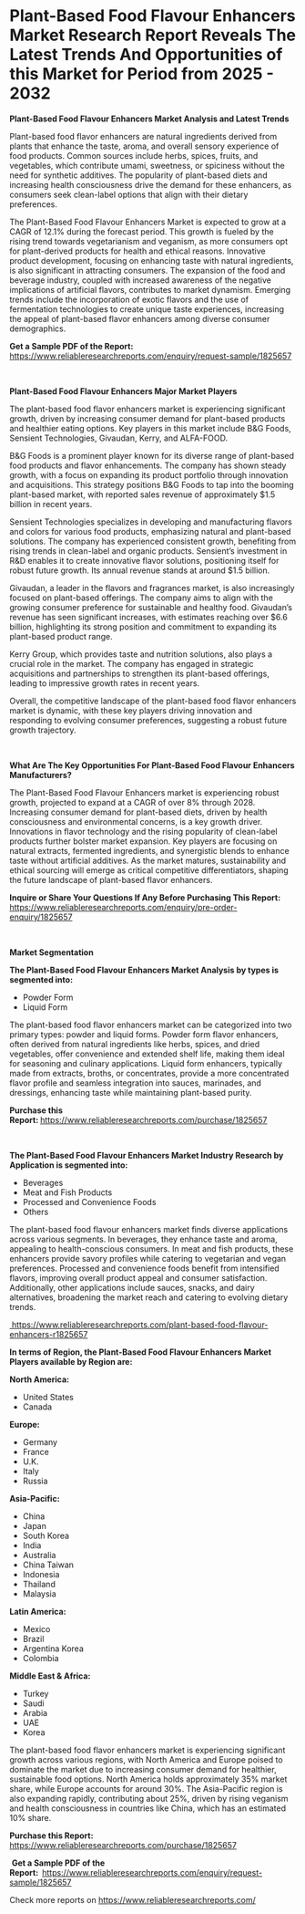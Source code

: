 <p><h1>Plant-Based Food Flavour Enhancers Market Research Report Reveals The Latest Trends And Opportunities of this Market for Period from 2025 - 2032</h1></p><p><strong>Plant-Based Food Flavour Enhancers Market Analysis and Latest Trends</strong></p>
<p><p>Plant-based food flavor enhancers are natural ingredients derived from plants that enhance the taste, aroma, and overall sensory experience of food products. Common sources include herbs, spices, fruits, and vegetables, which contribute umami, sweetness, or spiciness without the need for synthetic additives. The popularity of plant-based diets and increasing health consciousness drive the demand for these enhancers, as consumers seek clean-label options that align with their dietary preferences.</p><p>The Plant-Based Food Flavour Enhancers Market is expected to grow at a CAGR of 12.1% during the forecast period. This growth is fueled by the rising trend towards vegetarianism and veganism, as more consumers opt for plant-derived products for health and ethical reasons. Innovative product development, focusing on enhancing taste with natural ingredients, is also significant in attracting consumers. The expansion of the food and beverage industry, coupled with increased awareness of the negative implications of artificial flavors, contributes to market dynamism. Emerging trends include the incorporation of exotic flavors and the use of fermentation technologies to create unique taste experiences, increasing the appeal of plant-based flavor enhancers among diverse consumer demographics.</p></p>
<p><strong>Get a Sample PDF of the Report:&nbsp;</strong> <a href="https://www.reliableresearchreports.com/enquiry/request-sample/1825657?utm_campaign=2030&utm_medium=2&utm_source=Github&utm_content=ia&utm_term=15022025&utm_id=plant-based-food-flavour-enhancers">https://www.reliableresearchreports.com/enquiry/request-sample/1825657</a></p>
<p>&nbsp;</p>
<p><strong>Plant-Based Food Flavour Enhancers Major Market Players</strong></p>
<p><p>The plant-based food flavor enhancers market is experiencing significant growth, driven by increasing consumer demand for plant-based products and healthier eating options. Key players in this market include B&G Foods, Sensient Technologies, Givaudan, Kerry, and ALFA-FOOD.</p><p>B&G Foods is a prominent player known for its diverse range of plant-based food products and flavor enhancements. The company has shown steady growth, with a focus on expanding its product portfolio through innovation and acquisitions. This strategy positions B&G Foods to tap into the booming plant-based market, with reported sales revenue of approximately $1.5 billion in recent years.</p><p>Sensient Technologies specializes in developing and manufacturing flavors and colors for various food products, emphasizing natural and plant-based solutions. The company has experienced consistent growth, benefiting from rising trends in clean-label and organic products. Sensient’s investment in R&D enables it to create innovative flavor solutions, positioning itself for robust future growth. Its annual revenue stands at around $1.5 billion.</p><p>Givaudan, a leader in the flavors and fragrances market, is also increasingly focused on plant-based offerings. The company aims to align with the growing consumer preference for sustainable and healthy food. Givaudan’s revenue has seen significant increases, with estimates reaching over $6.6 billion, highlighting its strong position and commitment to expanding its plant-based product range.</p><p>Kerry Group, which provides taste and nutrition solutions, also plays a crucial role in the market. The company has engaged in strategic acquisitions and partnerships to strengthen its plant-based offerings, leading to impressive growth rates in recent years.</p><p>Overall, the competitive landscape of the plant-based food flavor enhancers market is dynamic, with these key players driving innovation and responding to evolving consumer preferences, suggesting a robust future growth trajectory.</p></p>
<p>&nbsp;</p>
<p><strong>What Are The Key Opportunities For Plant-Based Food Flavour Enhancers Manufacturers?</strong></p>
<p><p>The Plant-Based Food Flavour Enhancers market is experiencing robust growth, projected to expand at a CAGR of over 8% through 2028. Increasing consumer demand for plant-based diets, driven by health consciousness and environmental concerns, is a key growth driver. Innovations in flavor technology and the rising popularity of clean-label products further bolster market expansion. Key players are focusing on natural extracts, fermented ingredients, and synergistic blends to enhance taste without artificial additives. As the market matures, sustainability and ethical sourcing will emerge as critical competitive differentiators, shaping the future landscape of plant-based flavor enhancers.</p></p>
<p><strong>Inquire or Share Your Questions If Any Before Purchasing This Report:</strong> <a href="https://www.reliableresearchreports.com/enquiry/pre-order-enquiry/1825657?utm_campaign=2030&utm_medium=2&utm_source=Github&utm_content=ia&utm_term=15022025&utm_id=plant-based-food-flavour-enhancers">https://www.reliableresearchreports.com/enquiry/pre-order-enquiry/1825657</a></p>
<p>&nbsp;</p>
<p><strong>Market Segmentation</strong></p>
<p><strong>The Plant-Based Food Flavour Enhancers Market Analysis by types is segmented into:</strong></p>
<p><ul><li>Powder Form</li><li>Liquid Form</li></ul></p>
<p><p>The plant-based food flavor enhancers market can be categorized into two primary types: powder and liquid forms. Powder form flavor enhancers, often derived from natural ingredients like herbs, spices, and dried vegetables, offer convenience and extended shelf life, making them ideal for seasoning and culinary applications. Liquid form enhancers, typically made from extracts, broths, or concentrates, provide a more concentrated flavor profile and seamless integration into sauces, marinades, and dressings, enhancing taste while maintaining plant-based purity.</p></p>
<p><strong>Purchase this Report:&nbsp;</strong><a href="https://www.reliableresearchreports.com/purchase/1825657?utm_campaign=2030&utm_medium=2&utm_source=Github&utm_content=ia&utm_term=15022025&utm_id=plant-based-food-flavour-enhancers">https://www.reliableresearchreports.com/purchase/1825657</a></p>
<p>&nbsp;</p>
<p><strong>The Plant-Based Food Flavour Enhancers Market Industry Research by Application is segmented into:</strong></p>
<p><ul><li>Beverages</li><li>Meat and Fish Products</li><li>Processed and Convenience Foods</li><li>Others</li></ul></p>
<p><p>The plant-based food flavour enhancers market finds diverse applications across various segments. In beverages, they enhance taste and aroma, appealing to health-conscious consumers. In meat and fish products, these enhancers provide savory profiles while catering to vegetarian and vegan preferences. Processed and convenience foods benefit from intensified flavors, improving overall product appeal and consumer satisfaction. Additionally, other applications include sauces, snacks, and dairy alternatives, broadening the market reach and catering to evolving dietary trends.</p></p>
<p><a href="https://www.reliableresearchreports.com/plant-based-food-flavour-enhancers-r1825657?utm_campaign=2030&utm_medium=2&utm_source=Github&utm_content=ia&utm_term=15022025&utm_id=plant-based-food-flavour-enhancers">&nbsp;https://www.reliableresearchreports.com/plant-based-food-flavour-enhancers-r1825657</a></p>
<p><strong>In terms of Region, the Plant-Based Food Flavour Enhancers Market Players available by Region are:</strong></p>
<p>
    <p> <strong> North America: </strong>
        <ul>
            <li>United States</li>
            <li>Canada</li>
        </ul>
        </p> 
    <p> <strong> Europe: </strong>
        <ul>
            <li>Germany</li>
            <li>France</li>
            <li>U.K.</li>
            <li>Italy</li>
            <li>Russia</li>
        </ul>
        </p> 
    <p> <strong> Asia-Pacific: </strong>
        <ul>
            <li>China</li>
            <li>Japan</li>
            <li>South Korea</li>
            <li>India</li>
            <li>Australia</li>
            <li>China Taiwan</li>
            <li>Indonesia</li>
            <li>Thailand</li>
            <li>Malaysia</li>
        </ul>
        </p> 
    <p> <strong> Latin America: </strong>
        <ul>
            <li>Mexico</li>
            <li>Brazil</li>
            <li>Argentina Korea</li>
            <li>Colombia</li>
        </ul>
        </p> 
    <p> <strong> Middle East & Africa: </strong>
        <ul>
            <li>Turkey</li>
            <li>Saudi</li>
            <li>Arabia</li>
            <li>UAE</li>
            <li>Korea</li>
        </ul>
    </p>
    </p>
<p><p>The plant-based food flavor enhancers market is experiencing significant growth across various regions, with North America and Europe poised to dominate the market due to increasing consumer demand for healthier, sustainable food options. North America holds approximately 35% market share, while Europe accounts for around 30%. The Asia-Pacific region is also expanding rapidly, contributing about 25%, driven by rising veganism and health consciousness in countries like China, which has an estimated 10% share.</p></p>
<p><strong>Purchase this Report: </strong><a href="https://www.reliableresearchreports.com/purchase/1825657?utm_campaign=2030&utm_medium=2&utm_source=Github&utm_content=ia&utm_term=15022025&utm_id=plant-based-food-flavour-enhancers">https://www.reliableresearchreports.com/purchase/1825657</a></p>
<p>&nbsp;<strong>Get a Sample PDF of the Report:&nbsp;&nbsp;</strong><a href="https://www.reliableresearchreports.com/enquiry/request-sample/1825657?utm_campaign=2030&utm_medium=2&utm_source=Github&utm_content=ia&utm_term=15022025&utm_id=plant-based-food-flavour-enhancers">https://www.reliableresearchreports.com/enquiry/request-sample/1825657</a></p>
<p><strong></strong></p>
<p>Check more reports on <a href="https://www.reliableresearchreports.com/?utm_campaign=2030&utm_medium=2&utm_source=Github&utm_content=ia&utm_term=15022025&utm_id=plant-based-food-flavour-enhancers">https://www.reliableresearchreports.com/</a></p>
